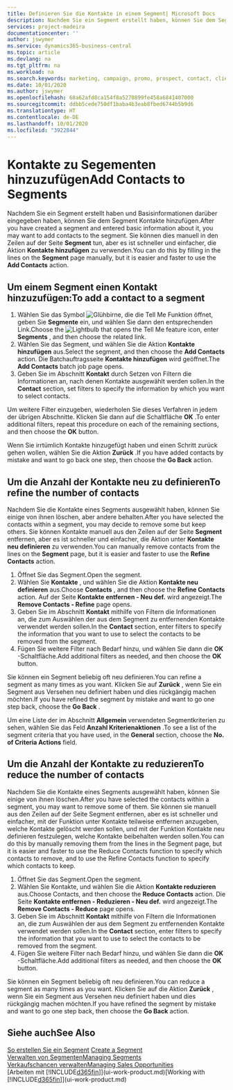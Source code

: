 ```yaml
---
title: Definieren Sie die Kontakte in einem Segment| Microsoft Docs
description: Nachdem Sie ein Segment erstellt haben, können Sie dem Segment Kontakte zum Beispiel als Teil der bestimmte Debitoren oder der Clients einer Werbekampagnezielgruppenadressierung hinzufügen.
services: project-madeira
documentationcenter: ''
author: jswymer
ms.service: dynamics365-business-central
ms.topic: article
ms.devlang: na
ms.tgt_pltfrm: na
ms.workload: na
ms.search.keywords: marketing, campaign, promo, prospect, contact, client, customer
ms.date: 10/01/2020
ms.author: jswymer
ms.openlocfilehash: 68a62afd8ca154f8a5270899fe458a6841407000
ms.sourcegitcommit: ddbb5cede750df1baba4b3eab8fbed6744b5b9d6
ms.translationtype: HT
ms.contentlocale: de-DE
ms.lasthandoff: 10/01/2020
ms.locfileid: "3922844"
---
```

# <a name="add-contacts-to-segments"></a><span data-ttu-id="9e10f-103">Kontakte zu Segementen hinzuzufügen</span><span class="sxs-lookup"><span data-stu-id="9e10f-103">Add Contacts to Segments</span></span>
<span data-ttu-id="9e10f-104">Nachdem Sie ein Segment erstellt haben und Basisinformationen darüber eingegeben haben, können Sie dem Segment Kontakte hinzufügen.</span><span class="sxs-lookup"><span data-stu-id="9e10f-104">After you have created a segment and entered basic information about it, you may want to add contacts to the segment.</span></span> <span data-ttu-id="9e10f-105">Sie können dies manuell in den Zeilen auf der Seite **Segment** tun, aber es ist schneller und einfacher, die Aktion **Kontakte hinzufügen** zu verwenden.</span><span class="sxs-lookup"><span data-stu-id="9e10f-105">You can do this by filling in the lines on the **Segment** page manually, but it is easier and faster to use the **Add Contacts** action.</span></span>

## <a name="to-add-a-contact-to-a-segment"></a><span data-ttu-id="9e10f-106">Um einem Segment einen Kontakt hinzuzufügen:</span><span class="sxs-lookup"><span data-stu-id="9e10f-106">To add a contact to a segment</span></span>
1. <span data-ttu-id="9e10f-107">Wählen Sie das Symbol ![Glühbirne, die die Tell Me Funktion öffnet](media/ui-search/search_small.png "Was möchten Sie tun?"), geben Sie **Segmente** ein, und wählen Sie dann den entsprechenden Link.</span><span class="sxs-lookup"><span data-stu-id="9e10f-107">Choose the ![Lightbulb that opens the Tell Me feature](media/ui-search/search_small.png "Tell me what you want to do") icon, enter **Segments** , and then choose the related link.</span></span>  
2. <span data-ttu-id="9e10f-108">Wählen Sie das Segment, und wählen Sie die Aktion **Kontakte hinzufügen** aus.</span><span class="sxs-lookup"><span data-stu-id="9e10f-108">Select the segment, and then choose the **Add Contacts** action.</span></span> <span data-ttu-id="9e10f-109">Die Batchauftragsseite **Kontakte hinzufügen** wird geöffnet.</span><span class="sxs-lookup"><span data-stu-id="9e10f-109">The **Add Contacts** batch job page opens.</span></span>
3. <span data-ttu-id="9e10f-110">Geben Sie im Abschnitt **Kontakt** durch Setzen von Filtern die Informationen an, nach denen Kontakte ausgewählt werden sollen.</span><span class="sxs-lookup"><span data-stu-id="9e10f-110">In the **Contact** section, set filters to specify the information by which you want to select contacts.</span></span>

<span data-ttu-id="9e10f-111">Um weitere Filter einzugeben, wiederholen Sie dieses Verfahren in jedem der übrigen Abschnitte. Klicken Sie dann auf die Schaltfläche **OK** .</span><span class="sxs-lookup"><span data-stu-id="9e10f-111">To enter additional filters, repeat this procedure on each of the remaining sections, and then choose the **OK** button.</span></span>

<span data-ttu-id="9e10f-112">Wenn Sie irrtümlich Kontakte hinzugefügt haben und einen Schritt zurück gehen wollen, wählen Sie die Aktion **Zurück** .</span><span class="sxs-lookup"><span data-stu-id="9e10f-112">If you have added contacts by mistake and want to go back one step, then choose the **Go Back** action.</span></span>

## <a name="to-refine-the-number-of-contacts"></a><span data-ttu-id="9e10f-113">Um die Anzahl der Kontakte neu zu definieren</span><span class="sxs-lookup"><span data-stu-id="9e10f-113">To refine the number of contacts</span></span>
<span data-ttu-id="9e10f-114">Nachdem Sie die Kontakte eines Segments ausgewählt haben, können Sie einige von ihnen löschen, aber andere behalten.</span><span class="sxs-lookup"><span data-stu-id="9e10f-114">After you have selected the contacts within a segment, you may decide to remove some but keep others.</span></span> <span data-ttu-id="9e10f-115">Sie können Kontakte manuell aus den Zeilen auf der Seite **Segment** entfernen, aber es ist schneller und einfacher, die Aktion unter **Kontakte neu definieren** zu verwenden.</span><span class="sxs-lookup"><span data-stu-id="9e10f-115">You can manually remove contacts from the lines on the **Segment** page, but it is easier and faster to use the **Refine Contacts** action.</span></span>

1. <span data-ttu-id="9e10f-116">Öffnet Sie das Segment.</span><span class="sxs-lookup"><span data-stu-id="9e10f-116">Open the segment.</span></span>
2. <span data-ttu-id="9e10f-117">Wählen Sie **Kontakte** , und wählen Sie die Aktion **Kontakte neu definieren** aus.</span><span class="sxs-lookup"><span data-stu-id="9e10f-117">Choose **Contacts** , and then choose the **Refine Contacts** action.</span></span> <span data-ttu-id="9e10f-118">Auf der Seite **Kontakte entfernen - Neu def.** wird angezeigt.</span><span class="sxs-lookup"><span data-stu-id="9e10f-118">The **Remove Contacts - Refine** page opens.</span></span>
3. <span data-ttu-id="9e10f-119">Geben Sie im Abschnitt **Kontakt** mithilfe von Filtern die Informationen an, die zum Auswählen der aus dem Segment zu entfernenden Kontakte verwendet werden sollen.</span><span class="sxs-lookup"><span data-stu-id="9e10f-119">In the **Contact** section, enter filters to specify the information that you want to use to select the contacts to be removed from the segment.</span></span>
4. <span data-ttu-id="9e10f-120">Fügen Sie weitere Filter nach Bedarf hinzu, und wählen Sie dann die **OK** -Schaltfläche.</span><span class="sxs-lookup"><span data-stu-id="9e10f-120">Add additional filters as needed, and then choose the **OK** button.</span></span>

<span data-ttu-id="9e10f-121">Sie können ein Segment beliebig oft neu definieren.</span><span class="sxs-lookup"><span data-stu-id="9e10f-121">You can refine a segment as many times as you want.</span></span> <span data-ttu-id="9e10f-122">Klicken Sie auf **Zurück** , wenn Sie ein Segment aus Versehen neu definiert haben und dies rückgängig machen möchten.</span><span class="sxs-lookup"><span data-stu-id="9e10f-122">If you have refined the segment by mistake and want to go one step back, choose the **Go Back** .</span></span>

<span data-ttu-id="9e10f-123">Um eine Liste der im Abschnitt **Allgemein** verwendeten Segmentkriterien zu sehen, wählen Sie das Feld **Anzahl Kriterienaktionen** .</span><span class="sxs-lookup"><span data-stu-id="9e10f-123">To see a list of the segment criteria that you have used, in the **General** section, choose the **No. of Criteria Actions** field.</span></span>

## <a name="to-reduce-the-number-of-contacts"></a><span data-ttu-id="9e10f-124">Um die Anzahl der Kontakte zu reduzieren</span><span class="sxs-lookup"><span data-stu-id="9e10f-124">To reduce the number of contacts</span></span>
<span data-ttu-id="9e10f-125">Nachdem Sie die Kontakte eines Segments ausgewählt haben, können Sie einige von ihnen löschen.</span><span class="sxs-lookup"><span data-stu-id="9e10f-125">After you have selected the contacts within a segment, you may want to remove some of them.</span></span> <span data-ttu-id="9e10f-126">Sie können sie manuell aus den Zeilen auf der Seite Segment entfernen, aber es ist schneller und einfacher, mit der Funktion unter Kontakte teilweise entfernen anzugeben, welche Kontakte gelöscht werden sollen, und mit der Funktion Kontakte neu definieren festzulegen, welche Kontakte beibehalten werden sollen.</span><span class="sxs-lookup"><span data-stu-id="9e10f-126">You can do this by manually removing them from the lines in the Segment page, but it is easier and faster to use the Reduce Contacts function to specify which contacts to remove, and to use the Refine Contacts function to specify which contacts to keep.</span></span>

1. <span data-ttu-id="9e10f-127">Öffnet Sie das Segment.</span><span class="sxs-lookup"><span data-stu-id="9e10f-127">Open the segment.</span></span>
2. <span data-ttu-id="9e10f-128">Wählen Sie Kontakte, und wählen Sie die Aktion **Kontakte reduzieren** aus.</span><span class="sxs-lookup"><span data-stu-id="9e10f-128">Choose Contacts, and then choose the **Reduce Contacts** action.</span></span> <span data-ttu-id="9e10f-129">Die Seite **Kontakte entfernen - Reduzieren - Neu def.** wird angezeigt.</span><span class="sxs-lookup"><span data-stu-id="9e10f-129">The **Remove Contacts - Reduce** page opens.</span></span>
3. <span data-ttu-id="9e10f-130">Geben Sie im Abschnitt **Kontakt** mithilfe von Filtern die Informationen an, die zum Auswählen der aus dem Segment zu entfernenden Kontakte verwendet werden sollen.</span><span class="sxs-lookup"><span data-stu-id="9e10f-130">In the **Contact** section, enter filters to specify the information that you want to use to select the contacts to be removed from the segment.</span></span>
4. <span data-ttu-id="9e10f-131">Fügen Sie weitere Filter nach Bedarf hinzu, und wählen Sie dann die **OK** -Schaltfläche.</span><span class="sxs-lookup"><span data-stu-id="9e10f-131">Add additional filters as needed, and then choose the **OK** button.</span></span>

<span data-ttu-id="9e10f-132">Sie können ein Segment beliebig oft neu definieren.</span><span class="sxs-lookup"><span data-stu-id="9e10f-132">You can reduce a segment as many times as you want.</span></span> <span data-ttu-id="9e10f-133">Klicken Sie auf die Aktion **Zurück** , wenn Sie ein Segment aus Versehen neu definiert haben und dies rückgängig machen möchten.</span><span class="sxs-lookup"><span data-stu-id="9e10f-133">If you have refined the segment by mistake and want to go one step back, then choose the **Go Back** action.</span></span>

## <a name="see-also"></a><span data-ttu-id="9e10f-134">Siehe auch</span><span class="sxs-lookup"><span data-stu-id="9e10f-134">See Also</span></span>
<span data-ttu-id="9e10f-135">[So erstellen Sie ein Segment](marketing-how-create-segment.md) </span><span class="sxs-lookup"><span data-stu-id="9e10f-135">[Create a Segment](marketing-how-create-segment.md) </span></span>  
[<span data-ttu-id="9e10f-136">Verwalten von Segmenten</span><span class="sxs-lookup"><span data-stu-id="9e10f-136">Managing Segments</span></span>](marketing-segments.md)  
[<span data-ttu-id="9e10f-137">Verkaufschancen verwalten</span><span class="sxs-lookup"><span data-stu-id="9e10f-137">Managing Sales Opportunities</span></span>](marketing-manage-sales-opportunities.md)  
<span data-ttu-id="9e10f-138">[Arbeiten mit [!INCLUDE[d365fin](includes/d365fin_md.md)]](ui-work-product.md)</span><span class="sxs-lookup"><span data-stu-id="9e10f-138">[Working with [!INCLUDE[d365fin](includes/d365fin_md.md)]](ui-work-product.md)</span></span>  
